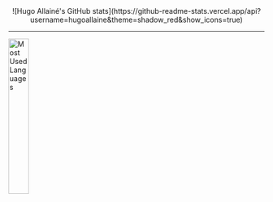 <center>![Hugo Allainé's GitHub stats](https://github-readme-stats.vercel.app/api?username=hugoallaine&theme=shadow_red&show_icons=true)</center>
   
---   
   
<img align="center" width="28%" src="http://github-profile-summary-cards.vercel.app/api/cards/most-commit-language?username=hugoallaine&theme=2077" alt="Most Used Languages" />   

